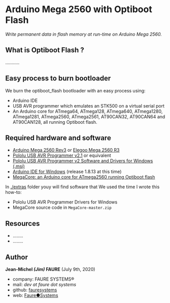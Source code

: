 # Arduino Mega 2560 with Optiboot Flash
*Write permanent data in flash memory at run-time on Arduino Mega 2560.*


## What is Optiboot Flash ?

...........


## Easy process to burn bootloader
We burn the optiboot_flash bootloader with an easy process using:
* Arduino IDE
* USB AVR programmer which emulates an STK500 on a virtual serial port
* An Arduino core for ATmega64, ATmega128, ATmega640, ATmega1280, ATmega1281, ATmega2560, ATmega2561, AT90CAN32, AT90CAN64 and AT90CAN128, all running Optiboot flash. 


## Required hardware and software
* <a href="https://store.arduino.cc/arduino-mega-2560-rev3" target="_blank">Arduino Mega 2560 Rev3</a> or <a href="https://www.amazon.fr/gp/product/B06XKZY117" target="_blank">Elegoo Mega 2560 R3</a>
* <a href="https://www.pololu.com/product/3172" target="_blank">Pololu USB AVR Programmer v2.1</a> or equivalent
* <a href="https://www.pololu.com/resources/software" target="_blank">Pololu USB AVR Programmer v2 Software and Drivers for Windows (.msi)</a> 
* <a href="https://www.arduino.cc/en/main/software" target="_blank">Arduino IDE for Windows</a> (release 1.8.13 at this time)
* <a href="https://github.com/MCUdude/MegaCore" target="_blank">MegaCore: an Arduino core for ATmega2560 running Optiboot flash</a>

In [./extras](./extras) folder youy will find software that We used the time I wrote this how-to:
* Pololu USB AVR Programmer Drivers for Windows
* MegaCore source code in `MegaCore-master.zip`

## Resources

* ........
* ........


## Author

**Jean-Michel _(Jim)_ FAURE** (July 9th, 2020)
* company: FAURE SYSTEMS®
* mail: *dev at faure dot systems*
* github: <a href="https://github.com/fauresystems" target="_blank">fauresystems</a>
* web: <a href="https://faure.systems/" target="_blank">Faure●Systems</a>